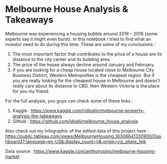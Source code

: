 # Melbourne House Analysis & Takeaways

Melbourne was experiencing a housing bubble around 2016 – 2018 (some experts say it might even burst). In this notebook I tried to find what an investor need to do during this time. These are some of my conclusions :

1.	The most important factor that contributes to the price of a house are its distance to the city center and its building area.
2.	The price of the house always decline around January and February.
3.	If you are looking for a cheap house located close to Melbourne City Business District, Western Metropolitan is the cheapest region. But if you are really looking for the cheapest house in Melbourne and doesn't really care about its distance to CBD, then Western Victoria is the place for you my friend.

For the full analysis, you guys can check some of these links : 
1.	Kaggle : https://www.kaggle.com/ridloalin/melbourne-property-analysis-the-takeaways
2.	Github : https://github.com/idoali/melbourne_house_analysis

Also check out my Infographic of the edited data of this project here :
https://public.tableau.com/views/MelbourneHousing_16306641330900/Dashboard2?:language=en-US&:display_count=n&:origin=viz_share_link

Data source : 
https://www.kaggle.com/anthonypino/melbourne-housing-market
